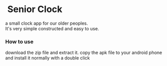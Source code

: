 
<H1><img alt="" src="backend/clock_readme.png"  /> Senior Clock </H1>

a small clock app for our older peoples.<br>
It's very simple constructed and easy to use.

<H3>How to use</H3>
download the zip file and extract it. copy the
apk file to your android phone <br>and install it normally with a double click